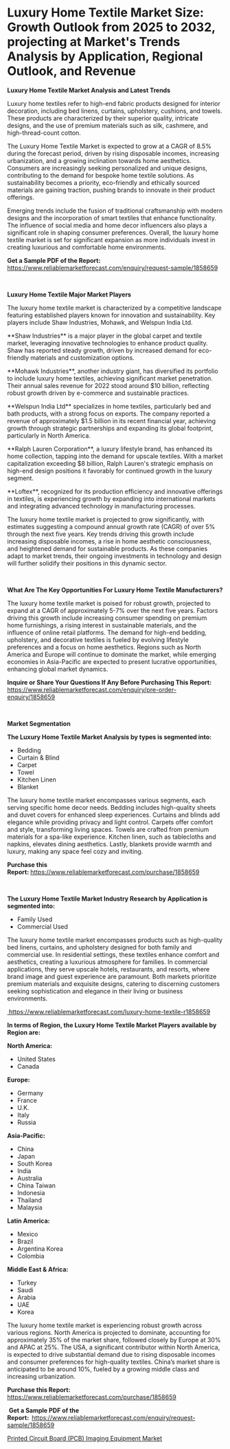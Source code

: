 <p><h1>Luxury Home Textile Market Size: Growth Outlook from 2025 to 2032, projecting at Market's Trends Analysis by Application, Regional Outlook, and Revenue</h1></p><p><strong>Luxury Home Textile Market Analysis and Latest Trends</strong></p>
<p><p>Luxury home textiles refer to high-end fabric products designed for interior decoration, including bed linens, curtains, upholstery, cushions, and towels. These products are characterized by their superior quality, intricate designs, and the use of premium materials such as silk, cashmere, and high-thread-count cotton.</p><p>The Luxury Home Textile Market is expected to grow at a CAGR of 8.5% during the forecast period, driven by rising disposable incomes, increasing urbanization, and a growing inclination towards home aesthetics. Consumers are increasingly seeking personalized and unique designs, contributing to the demand for bespoke home textile solutions. As sustainability becomes a priority, eco-friendly and ethically sourced materials are gaining traction, pushing brands to innovate in their product offerings.</p><p>Emerging trends include the fusion of traditional craftsmanship with modern designs and the incorporation of smart textiles that enhance functionality. The influence of social media and home decor influencers also plays a significant role in shaping consumer preferences. Overall, the luxury home textile market is set for significant expansion as more individuals invest in creating luxurious and comfortable home environments.</p></p>
<p><strong>Get a Sample PDF of the Report:&nbsp;</strong> <a href="https://www.reliablemarketforecast.com/enquiry/request-sample/1858659?utm_campaign=2314&utm_medium=2&utm_source=Github&utm_content=ia&utm_term=28022025&utm_id=luxury-home-textile">https://www.reliablemarketforecast.com/enquiry/request-sample/1858659</a></p>
<p>&nbsp;</p>
<p><strong>Luxury Home Textile Major Market Players</strong></p>
<p><p>The luxury home textile market is characterized by a competitive landscape featuring established players known for innovation and sustainability. Key players include Shaw Industries, Mohawk, and Welspun India Ltd. </p><p>**Shaw Industries** is a major player in the global carpet and textile market, leveraging innovative technologies to enhance product quality. Shaw has reported steady growth, driven by increased demand for eco-friendly materials and customization options.</p><p>**Mohawk Industries**, another industry giant, has diversified its portfolio to include luxury home textiles, achieving significant market penetration. Their annual sales revenue for 2022 stood around $10 billion, reflecting robust growth driven by e-commerce and sustainable practices.</p><p>**Welspun India Ltd** specializes in home textiles, particularly bed and bath products, with a strong focus on exports. The company reported a revenue of approximately $1.5 billion in its recent financial year, achieving growth through strategic partnerships and expanding its global footprint, particularly in North America.</p><p>**Ralph Lauren Corporation**, a luxury lifestyle brand, has enhanced its home collection, tapping into the demand for upscale textiles. With a market capitalization exceeding $8 billion, Ralph Lauren's strategic emphasis on high-end design positions it favorably for continued growth in the luxury segment.</p><p>**Loftex**, recognized for its production efficiency and innovative offerings in textiles, is experiencing growth by expanding into international markets and integrating advanced technology in manufacturing processes.</p><p>The luxury home textile market is projected to grow significantly, with estimates suggesting a compound annual growth rate (CAGR) of over 5% through the next five years. Key trends driving this growth include increasing disposable incomes, a rise in home aesthetic consciousness, and heightened demand for sustainable products. As these companies adapt to market trends, their ongoing investments in technology and design will further solidify their positions in this dynamic sector.</p></p>
<p>&nbsp;</p>
<p><strong>What Are The Key Opportunities For Luxury Home Textile Manufacturers?</strong></p>
<p><p>The luxury home textile market is poised for robust growth, projected to expand at a CAGR of approximately 5-7% over the next five years. Factors driving this growth include increasing consumer spending on premium home furnishings, a rising interest in sustainable materials, and the influence of online retail platforms. The demand for high-end bedding, upholstery, and decorative textiles is fueled by evolving lifestyle preferences and a focus on home aesthetics. Regions such as North America and Europe will continue to dominate the market, while emerging economies in Asia-Pacific are expected to present lucrative opportunities, enhancing global market dynamics.</p></p>
<p><strong>Inquire or Share Your Questions If Any Before Purchasing This Report:</strong> <a href="https://www.reliablemarketforecast.com/enquiry/pre-order-enquiry/1858659?utm_campaign=2314&utm_medium=2&utm_source=Github&utm_content=ia&utm_term=28022025&utm_id=luxury-home-textile">https://www.reliablemarketforecast.com/enquiry/pre-order-enquiry/1858659</a></p>
<p>&nbsp;</p>
<p><strong>Market Segmentation</strong></p>
<p><strong>The Luxury Home Textile Market Analysis by types is segmented into:</strong></p>
<p><ul><li>Bedding</li><li>Curtain & Blind</li><li>Carpet</li><li>Towel</li><li>Kitchen Linen</li><li>Blanket</li></ul></p>
<p><p>The luxury home textile market encompasses various segments, each serving specific home decor needs. Bedding includes high-quality sheets and duvet covers for enhanced sleep experiences. Curtains and blinds add elegance while providing privacy and light control. Carpets offer comfort and style, transforming living spaces. Towels are crafted from premium materials for a spa-like experience. Kitchen linen, such as tablecloths and napkins, elevates dining aesthetics. Lastly, blankets provide warmth and luxury, making any space feel cozy and inviting.</p></p>
<p><strong>Purchase this Report:&nbsp;</strong><a href="https://www.reliablemarketforecast.com/purchase/1858659?utm_campaign=2314&utm_medium=2&utm_source=Github&utm_content=ia&utm_term=28022025&utm_id=luxury-home-textile">https://www.reliablemarketforecast.com/purchase/1858659</a></p>
<p>&nbsp;</p>
<p><strong>The Luxury Home Textile Market Industry Research by Application is segmented into:</strong></p>
<p><ul><li>Family Used</li><li>Commercial Used</li></ul></p>
<p><p>The luxury home textile market encompasses products such as high-quality bed linens, curtains, and upholstery designed for both family and commercial use. In residential settings, these textiles enhance comfort and aesthetics, creating a luxurious atmosphere for families. In commercial applications, they serve upscale hotels, restaurants, and resorts, where brand image and guest experience are paramount. Both markets prioritize premium materials and exquisite designs, catering to discerning customers seeking sophistication and elegance in their living or business environments.</p></p>
<p><a href="https://www.reliablemarketforecast.com/luxury-home-textile-r1858659?utm_campaign=2314&utm_medium=2&utm_source=Github&utm_content=ia&utm_term=28022025&utm_id=luxury-home-textile">&nbsp;https://www.reliablemarketforecast.com/luxury-home-textile-r1858659</a></p>
<p><strong>In terms of Region, the Luxury Home Textile Market Players available by Region are:</strong></p>
<p>
    <p> <strong> North America: </strong>
        <ul>
            <li>United States</li>
            <li>Canada</li>
        </ul>
        </p> 
    <p> <strong> Europe: </strong>
        <ul>
            <li>Germany</li>
            <li>France</li>
            <li>U.K.</li>
            <li>Italy</li>
            <li>Russia</li>
        </ul>
        </p> 
    <p> <strong> Asia-Pacific: </strong>
        <ul>
            <li>China</li>
            <li>Japan</li>
            <li>South Korea</li>
            <li>India</li>
            <li>Australia</li>
            <li>China Taiwan</li>
            <li>Indonesia</li>
            <li>Thailand</li>
            <li>Malaysia</li>
        </ul>
        </p> 
    <p> <strong> Latin America: </strong>
        <ul>
            <li>Mexico</li>
            <li>Brazil</li>
            <li>Argentina Korea</li>
            <li>Colombia</li>
        </ul>
        </p> 
    <p> <strong> Middle East & Africa: </strong>
        <ul>
            <li>Turkey</li>
            <li>Saudi</li>
            <li>Arabia</li>
            <li>UAE</li>
            <li>Korea</li>
        </ul>
    </p>
    </p>
<p><p>The luxury home textile market is experiencing robust growth across various regions. North America is projected to dominate, accounting for approximately 35% of the market share, followed closely by Europe at 30% and APAC at 25%. The USA, a significant contributor within North America, is expected to drive substantial demand due to rising disposable incomes and consumer preferences for high-quality textiles. China’s market share is anticipated to be around 10%, fueled by a growing middle class and increasing urbanization.</p></p>
<p><strong>Purchase this Report: </strong><a href="https://www.reliablemarketforecast.com/purchase/1858659?utm_campaign=2314&utm_medium=2&utm_source=Github&utm_content=ia&utm_term=28022025&utm_id=luxury-home-textile">https://www.reliablemarketforecast.com/purchase/1858659</a></p>
<p>&nbsp;<strong>Get a Sample PDF of the Report:&nbsp;&nbsp;</strong><a href="https://www.reliablemarketforecast.com/enquiry/request-sample/1858659?utm_campaign=2314&utm_medium=2&utm_source=Github&utm_content=ia&utm_term=28022025&utm_id=luxury-home-textile">https://www.reliablemarketforecast.com/enquiry/request-sample/1858659</a></p>
<p><strong></strong></p>
<p><p><a href="https://github.com/arvelm4nthig/Market-Research-Report-List-1/blob/main/printed-circuit-board-pcb-imaging-equipment-market.md?utm_campaign=2314&utm_medium=2&utm_source=Github&utm_content=ia&utm_term=28022025&utm_id=luxury-home-textile">Printed Circuit Board (PCB) Imaging Equipment Market</a></p></p>